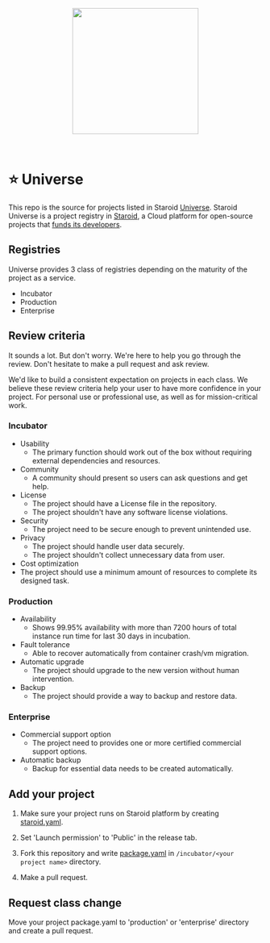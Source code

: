 <br /><br />
<p align="center">
  <img src="https://docs.staroid.com/_images/staroid_logo.svg" width="250px" />
</p>
<br />

# ⭐️ Universe

This repo is the source for projects listed in Staroid [Universe](https://staroid.com/universe). Staroid Universe is a project registry in [Staroid](https://staroid.com), a Cloud platform for open-source projects that [funds its developers](https://staroid.com/site/starrank).

## Registries

Universe provides 3 class of registries depending on the maturity of the project as a service.

- Incubator
- Production
- Enterprise
 
## Review criteria

It sounds a lot. But don't worry. We're here to help you go through the review. Don't hesitate to make a pull request and ask review.

We'd like to build a consistent expectation on projects in each class. We believe these review criteria help your user to have more confidence in your project. For personal use or  professional use, as well as for mission-critical work.

### Incubator

 - Usability
   - The primary function should work out of the box without requiring external dependencies and resources.
 - Community
   - A community should present so users can ask questions and get help.
 - License
   - The project should have a License file in the repository.
   - The project shouldn't have any software license violations.
 - Security
   - The project need to be secure enough to prevent unintended use.
 - Privacy
   - The project should handle user data securely.
   - The project shouldn't collect unnecessary data from user.
  - Cost optimization
   - The project should use a minimum amount of resources to complete its designed task.

### Production

 - Availability
   - Shows 99.95% availability with more than 7200 hours of total instance run time for last 30 days in incubation.
 - Fault tolerance
   - Able to recover automatically from container crash/vm migration.
 - Automatic upgrade
   - The project should upgrade to the new version without human intervention.
 - Backup
   - The project should provide a way to backup and restore data.


### Enterprise

 - Commercial support option
   - The project need to provides one or more certified commercial support options.
 - Automatic backup
   - Backup for essential data needs to be created automatically.


## Add your project

1. Make sure your project runs on Staroid platform by creating [staroid.yaml](https://docs.staroid.com/references/staroid_yaml.html).
2. Set 'Launch permission' to 'Public' in the release tab.
3. Fork this repository and write [package.yaml](https://github.com/staroids/universe/blob/master/package.yaml_template) in `/incubator/<your project name>` directory.

4. Make a pull request.

## Request class change

Move your project package.yaml to 'production' or 'enterprise' directory and create a pull request.

